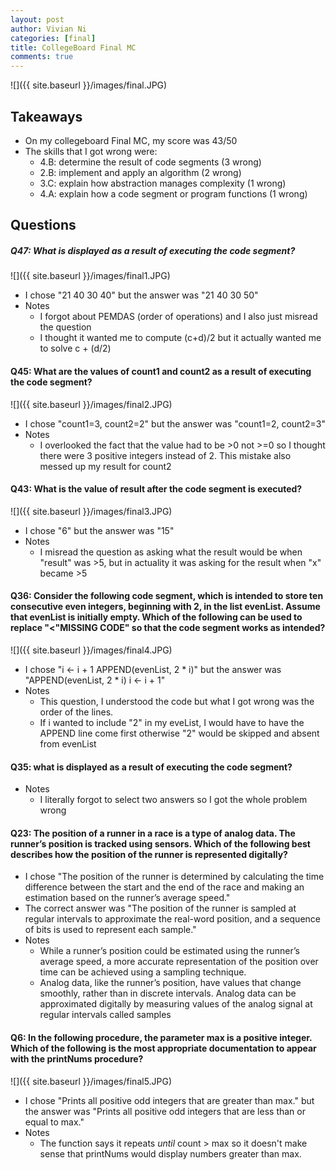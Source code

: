 ```yaml
---
layout: post
author: Vivian Ni
categories: [final]
title: CollegeBoard Final MC
comments: true
---
```


![]({{ site.baseurl }}/images/final.JPG)

## Takeaways
- On my collegeboard Final MC, my score was 43/50
- The skills that I got wrong were:
    - 4.B: determine the result of code segments (3 wrong)
    - 2.B: implement and apply an algorithm (2 wrong)
    - 3.C: explain how abstraction manages complexity (1 wrong)
    - 4.A: explain how a code segment or program functions (1 wrong)

## Questions
##### **Q47**: What is displayed as a result of executing the code segment?

![]({{ site.baseurl }}/images/final1.JPG)

- I chose "21 40 30 40" but the answer was "21  40 30 50"
- Notes
    - I forgot about PEMDAS (order of operations) and I also just misread the question
    - I thought it wanted me to compute (c+d)/2 but it actually wanted me to solve c + (d/2)

#### **Q45**: What are the values of count1 and count2 as a result of executing the code segment?

![]({{ site.baseurl }}/images/final2.JPG)

- I chose "count1=3, count2=2" but the answer was "count1=2, count2=3"
- Notes
    - I overlooked the fact that the value had to be >0 not >=0 so I thought there were 3 positive integers instead of 2. This mistake also messed up my result for count2

#### **Q43**: What is the value of result after the code segment is executed?

![]({{ site.baseurl }}/images/final3.JPG)

- I chose "6" but the answer was "15"
- Notes
    - I misread the question as asking what the result would be when "result" was >5, but in actuality it was asking for the result when "x" became >5

#### **Q36**: Consider the following code segment, which is intended to store ten consecutive even integers, beginning with 2, in the list evenList. Assume that evenList is initially empty. Which of the following can be used to replace "<"MISSING CODE" so that the code segment works as intended?

![]({{ site.baseurl }}/images/final4.JPG)

- I chose "i  ←  i + 1 APPEND(evenList, 2 * i)" but the answer was "APPEND(evenList, 2 * i) i  ←  i + 1" 
- Notes
    - This question, I understood the code but what I got wrong was the order of the lines.
    - If i wanted to include "2" in my eveList, I would have to have the APPEND line come first otherwise "2" would be skipped and absent from evenList

#### **Q35**: what is displayed as a result of executing the code segment?
- Notes
    - I literally forgot to select two answers so I got the whole problem wrong

#### **Q23**: The position of a runner in a race is a type of analog data. The runner’s position is tracked using sensors. Which of the following best describes how the position of the runner is represented digitally?
- I chose "The position of the runner is determined by calculating the time difference between the start and the end of the race and making an estimation based on the runner’s average speed."
- The correct answer was "The position of the runner is sampled at regular intervals to approximate the real-word position, and a sequence of bits is used to represent each sample."
- Notes
    - While a runner’s position could be estimated using the runner’s average speed, a more accurate representation of the position over time can be achieved using a sampling technique.
    - Analog data, like the runner’s position, have values that change smoothly, rather than in discrete intervals. Analog data can be approximated digitally by measuring values of the analog signal at regular intervals called samples

#### **Q6**: In the following procedure, the parameter max is a positive integer. Which of the following is the most appropriate documentation to appear with the printNums procedure?

![]({{ site.baseurl }}/images/final5.JPG)

- I chose "Prints all positive odd integers that are greater than max." but the answer was "Prints all positive odd integers that are less than or equal to max."
- Notes
    - The function says it repeats *until* count > max so it doesn't make sense that printNums would display numbers greater than max.